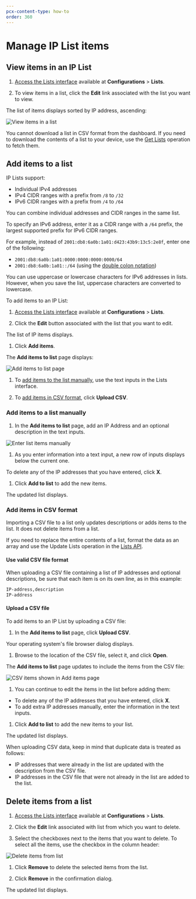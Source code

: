 ```yaml
---
pcx-content-type: how-to
order: 360
---
```


# Manage IP List items

## View items in an IP List

1. [Access the Lists interface](/cf-dashboard/rules-lists/) available at **Configurations** > **Lists**.

1. To view items in a list, click the **Edit** link associated with the list you want to view.

The list of items displays sorted by IP address, ascending:

![View items in a list](../../images/lists-view-items-in-list.png)

<Aside type='note' header='Note'>

You cannot download a list in CSV format from the dashboard. If you need to download the contents of a list to your device, use the [Get Lists](https://api.cloudflare.com/#rules-lists-list-lists) operation to fetch them.

</Aside>

## Add items to a list

IP Lists support:

* Individual IPv4 addresses
* IPv4 CIDR ranges with a prefix from `/8` to `/32`
* IPv6 CIDR ranges with a prefix from `/4` to `/64`

You can combine individual addresses and CIDR ranges in the same list.

<Aside type='note' header='Note'>

To specify an IPv6 address, enter it as a CIDR range with a `/64` prefix, the largest supported prefix for IPv6 CIDR ranges.

For example, instead of `2001:db8:6a0b:1a01:d423:43b9:13c5:2e8f`, enter one of the following:

* `2001:db8:6a0b:1a01:0000:0000:0000:0000/64`
* `2001:db8:6a0b:1a01::/64` (using the [double colon notation](https://tools.ietf.org/html/rfc5952#section-4.2))

</Aside>

You can use uppercase or lowercase characters for IPv6 addresses in lists. However, when you save the list, uppercase characters are converted to lowercase.

To add items to an IP List:

1. [Access the Lists interface](/cf-dashboard/rules-lists) available at **Configurations** > **Lists**.

1. Click the **Edit** button associated with the list that you want to edit.

  The list of IP items displays.

1. Click **Add items**.

  The **Add items to list** page displays:

  ![Add items to list page](../../images/lists-add-items-to-list-page.png)

1. To [add items to the list manually](#add-items-to-a-list-manually), use the text inputs in the Lists interface.

1. To [add items in CSV format](/cf-dashboard/rules-lists/manage-items/#add-items-in-csv-format), click **Upload CSV**.

### Add items to a list manually

1. In the **Add items to list** page, add an IP Address and an optional description in the text inputs.

  ![Enter list items manually](../../images/lists-add-items-manually.png)

1. As you enter information into a text input, a new row of inputs displays below the current one.

  To delete any of the IP addresses that you have entered, click **X**.

1. Click **Add to list** to add the new items.

The updated list displays.

### Add items in CSV format

<Aside type='warning' header='Important'>

Importing a CSV file to a list only updates descriptions or adds items to the list. It does not delete items from a list.

If you need to replace the entire contents of a list, format the data as an array and use the Update Lists operation in the [Lists API](/api/cf-lists/endpoints).

</Aside>

#### Use valid CSV file format

When uploading a CSV file containing a list of IP addresses and optional descriptions, be sure that each item is on its own line, as in this example:

```txt
IP-address,description
IP-address
```

#### Upload a CSV file

To add items to an IP List by uploading a CSV file:

1. In the **Add items to list** page, click **Upload CSV**.

  Your operating system's file browser dialog displays.

1. Browse to the location of the CSV file, select it, and click **Open**.

  The **Add items to list** page updates to include the items from the CSV file:

  ![CSV items shown in Add items page](../../images/lists-add-items-csv.png)

1. You can continue to edit the items in the list before adding them:

  - To delete any of the IP addresses that you have entered, click **X**.
  - To add extra IP addresses manually, enter the information in the text inputs.

1. Click **Add to list** to add the new items to your list.

The updated list displays.

<Aside type='warning' header='Important'>

When uploading CSV data, keep in mind that duplicate data is treated as follows:

- IP addresses that were already in the list are updated with the description from the CSV file.
- IP addresses in the CSV file that were not already in the list are added to the list.

</Aside>

## Delete items from a list

1. [Access the Lists interface](/cf-dashboard/rules-lists/) available at **Configurations** > **Lists**.

1. Click the **Edit** link associated with list from which you want to delete.

1. Select the checkboxes next to the items that you want to delete. To select all the items, use the checkbox in the column header:

  ![Delete items from list](../../images/lists-delete-items.png)

1. Click **Remove** to delete the selected items from the list.

1. Click **Remove** in the confirmation dialog.

The updated list displays.
